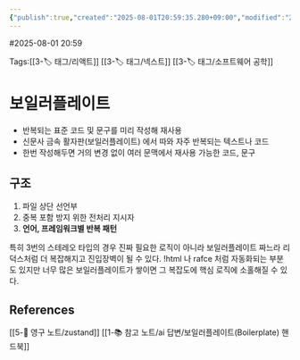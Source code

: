 ```yaml
---
{"publish":true,"created":"2025-08-01T20:59:35.280+09:00","modified":"2025-08-06T21:03:23.237+09:00","cssclasses":""}
---
```


#2025-08-01 20:59

Tags:[[3-🏷️ 태그/리액트]] [[3-🏷️ 태그/넥스트]] [[3-🏷️ 태그/소프트웨어 공학]]

# 보일러플레이트
- 반복되는 표준 코드 및 문구를 미리 작성해 재사용
- 신문사 금속 활자판(보일러플레이트) 에서 따와 자주 반복되는 텍스트나 코드
- 한번 작성해두면 거의 변경 없이 여러 문맥에서 재사용 가능한 코드, 문구

## 구조
1. 파일 상단 선언부
2. 중복 포함 방지 위한 전처리 지시자
3. **언어, 프레임워크별 반복 패턴**

특히 3번의 스테레오 타입의 경우 진짜 필요한 로직이 아니라 보일러플레이트 짜느라 
리덕스처럼 더 복잡해지고 진입장벽이 될 수 있다.
!html 나 rafce 처럼 자동화되는 부분도 있지만 너무 많은 보일러플레이트가 쌓이면 그 복잡도에 핵심 로직에 소홀해질 수 있다.
## References
 [[5-💎 영구 노트/zustand]]
 [[1-📚 참고 노트/ai 답변/보일러플레이트(Boilerplate) 핸드북]]